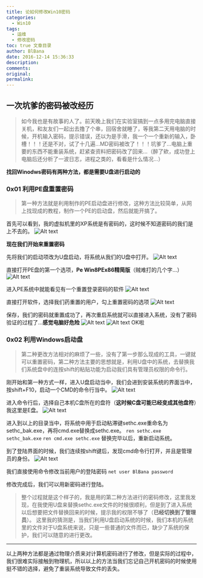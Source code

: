 ```yaml
---
title: 论如何修改Win10密码
categories: 
  - Win10
tags:
  - 运维
  - 修改密码
toc: true 文章目录
author: BlBana
date: 2016-12-14 15:36:33
description:
comments:
original:
permalink:
---
```

## 一次坑爹的密码被改经历
> 如今我也是有故事的人了。前天晚上我们在实验室搞到一点多用完电脑直接关机，和友友们一起出去撸了个串，回宿舍就睡了，等我第二天用电脑的时候，开机输入密码，提示错误，还以为是手滑，我一个一个重新的输入，卧槽！！！还是不对，试了十几遍...MD密码被改了！！！坑爹了...电脑上重要的东西不能重装系统，赶紧查资料把密码改了回来...（醉了欸，成功登上电脑后还分析了一波日志，进程之类的，看看是什么情况...）
 
<!-- more -->

**找回Winodws密码有两种方法，都是需要U盘进行启动的**

### 0x01 利用PE盘重置密码

> 第一种方法就是利用制作的PE启动盘进行修改，这种方法比较简单，从网上找现成的教程，制作一个PE的启动盘，然后就能开搞了。

首先可以看到，我的虚拟机里的XP系统是有密码的，这时候不知道密码的我们是上不去的。
![Alt text](http://blog.blbana.cc/img/hexo/Win10/1.png)

**现在我们开始来重置密码**

先将我们的启动项改为U盘启动，将系统从我们的U盘中打开。
![Alt text](http://blog.blbana.cc/img/hexo/Win10/2.png)

直接打开PE盘的第一个选项，**Pe Win8PEx86精简版**（贼难打的几个字...）
![Alt text](http://blog.blbana.cc/img/hexo/Win10/3.png)

进入PE系统中就能看见有一个重置登录密码的软件
![Alt text](http://blog.blbana.cc/img/hexo/Win10/4.png)

直接打开软件，选择我们药重置的用户，勾上重置密码的选项
![Alt text](http://blog.blbana.cc/img/hexo/Win10/5.png)

保存，我们的密码就重置成功了，再次重启系统就可以直接进入系统，没有了密码验证的过程了...**感觉电脑好危险**
![Alt text](http://blog.blbana.cc/img/hexo/Win10/6.png)
![Alt text](http://blog.blbana.cc/img/hexo/Win10/7.png)
OK啦

### 0x02 利用Windows启动盘
> 第二种更改方法相对的麻烦了一些，没有了第一步那么现成的工具，一键就可以重置密码，第二种方法主要的思想就是，利用U盘中的系统，去替换我们系统盘中的连按shift的粘贴功能为启动我们具有管理员权限的命令行。

刚开始和第一种方式一样，进入U盘启动当中，我们会进到安装系统的界面当中，按shift+F10，启动一个CMD的命令行当中。
![Alt text](http://blog.blbana.cc/img/hexo/Win10/8.png)

进入命令行后，选择自己本机C盘所在的盘符（**这时候C盘可能已经变成其他盘符**）我这里是E盘。
![Alt text](http://blog.blbana.cc/img/hexo/Win10/9.png)

进入到以上的目录当中，将系统中用于启动粘滞键sethc.exe重命名为sethc_bak.exe，再将cmd.exe替换成sethc.exe。
`ren sethc.exe sethc_bak.exe`
`ren cmd.exe sethc.exe`
替换完毕以后，重新启动系统。

到了登陆界面的时候，我们连续按shift键后，发现cmd命令行打开，并且是管理员的身份。
![Alt text](http://blog.blbana.cc/img/hexo/Win10/10.png)

我们直接使用命令修改当前用户的登陆密码
`net user BlBana password`

修改完成后，我们可以用新密码进行登陆。

> 整个过程就是这个样子的，我是用的第二种方法进行的密码修改，这里我发现，在我使用U盘来替换sethc.exe文件的时候很顺利，但是到了进入系统以后想要把文件替换回来的时候，提示我的权限不够了（**已经切换到了管理员**）。
> 这里我的猜测是，当我们利用U盘启动系统的时候，我们本机的系统里的文件对于U盘系统来说，只是一些普通的文件而已，缺少了系统的保护，我们可以随意的进行更改。

---
以上两种方法都是通过物理介质来对计算机密码进行了修改，但是实际的过程中，我们很难实际接触到物理机，所以以上的方法当我们忘记自己开机密码的时候使用挺不错的选择，避免了重装系统导致文件的丢失。